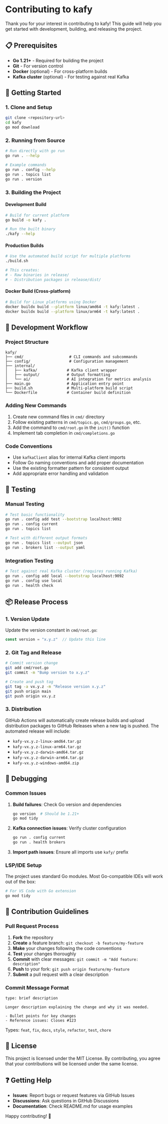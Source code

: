 # Contributing to kafy

Thank you for your interest in contributing to kafy! This guide will help you get started with development, building, and releasing the project.

## 📋 Prerequisites

- **Go 1.21+** - Required for building the project
- **Git** - For version control
- **Docker** (optional) - For cross-platform builds
- **Kafka cluster** (optional) - For testing against real Kafka

## 🚀 Getting Started

### 1. Clone and Setup

```bash
git clone <repository-url>
cd kafy
go mod download
```

### 2. Running from Source

```bash
# Run directly with go run
go run . --help

# Example commands
go run . config --help
go run . topics list
go run . version
```

### 3. Building the Project

#### Development Build
```bash
# Build for current platform
go build -o kafy .

# Run the built binary
./kafy --help
```

#### Production Builds
```bash
# Use the automated build script for multiple platforms
./build.sh

# This creates:
# - Raw binaries in release/
# - Distribution packages in release/dist/
```

#### Docker Build (Cross-platform)
```bash
# Build for Linux platforms using Docker
docker buildx build --platform linux/amd64 -t kafy:latest .
docker buildx build --platform linux/arm64 -t kafy:latest .
```

## 🧪 Development Workflow

### Project Structure
```
kafy/
├── cmd/                    # CLI commands and subcommands
├── config/                 # Configuration management
├── internal/
│   ├── kafka/             # Kafka client wrapper
│   ├── output/            # Output formatting
│   └── ai/                # AI integration for metrics analysis
├── main.go                # Application entry point
├── build.sh               # Multi-platform build script
└── Dockerfile             # Container build definition
```

### Adding New Commands

1. Create new command files in `cmd/` directory
2. Follow existing patterns in `cmd/topics.go`, `cmd/groups.go`, etc.
3. Add the command to `cmd/root.go` in the `init()` function
4. Implement tab completion in `cmd/completions.go`

### Code Conventions

- Use `kafkaClient` alias for internal Kafka client imports
- Follow Go naming conventions and add proper documentation
- Use the existing formatter pattern for consistent output
- Add appropriate error handling and validation

## 🔄 Testing

### Manual Testing
```bash
# Test basic functionality
go run . config add test --bootstrap localhost:9092
go run . config current
go run . topics list

# Test with different output formats
go run . topics list --output json
go run . brokers list --output yaml
```

### Integration Testing
```bash
# Test against real Kafka cluster (requires running Kafka)
go run . config add local --bootstrap localhost:9092
go run . config use local
go run . health check
```

## 📦 Release Process

### 1. Version Update

Update the version constant in `cmd/root.go`:

```go
const version = "x.y.z"  // Update this line
```

### 2. Git Tag and Release

```bash
# Commit version change
git add cmd/root.go
git commit -m "Bump version to x.y.z"

# Create and push tag
git tag -a vx.y.z -m "Release version x.y.z"
git push origin main
git push origin vx.y.z
```

### 3. Distribution

GitHub Actions will automatically create release builds and upload distribution packages to GitHub Releases when a new tag is pushed. The automated release will include:
- `kafy-vx.y.z-linux-amd64.tar.gz`
- `kafy-vx.y.z-linux-arm64.tar.gz`
- `kafy-vx.y.z-darwin-amd64.tar.gz`
- `kafy-vx.y.z-darwin-arm64.tar.gz`
- `kafy-vx.y.z-windows-amd64.zip`

## 🐛 Debugging

### Common Issues

1. **Build failures**: Check Go version and dependencies
   ```bash
   go version  # Should be 1.21+
   go mod tidy
   ```

2. **Kafka connection issues**: Verify cluster configuration
   ```bash
   go run . config current
   go run . health brokers
   ```

3. **Import path issues**: Ensure all imports use `kafy/` prefix

### LSP/IDE Setup

The project uses standard Go modules. Most Go-compatible IDEs will work out of the box:

```bash
# For VS Code with Go extension
go mod tidy
```

## 🤝 Contribution Guidelines

### Pull Request Process

1. **Fork** the repository
2. **Create** a feature branch: `git checkout -b feature/my-feature`
3. **Make** your changes following the code conventions
4. **Test** your changes thoroughly
5. **Commit** with clear messages: `git commit -m "Add feature: description"`
6. **Push** to your fork: `git push origin feature/my-feature`
7. **Submit** a pull request with a clear description

### Commit Message Format

```
type: brief description

Longer description explaining the change and why it was needed.

- Bullet points for key changes
- Reference issues: Closes #123
```

Types: `feat`, `fix`, `docs`, `style`, `refactor`, `test`, `chore`

## 📄 License

This project is licensed under the MIT License. By contributing, you agree that your contributions will be licensed under the same license.

## ❓ Getting Help

- **Issues**: Report bugs or request features via GitHub Issues
- **Discussions**: Ask questions in GitHub Discussions
- **Documentation**: Check README.md for usage examples

Happy contributing! 🎉